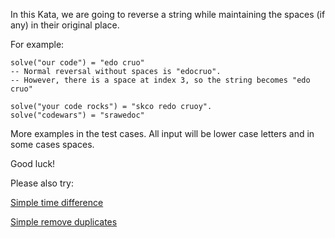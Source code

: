 In this Kata, we are going to reverse a string while maintaining the spaces (if any) in their original place.

For example:

```
solve("our code") = "edo cruo"
-- Normal reversal without spaces is "edocruo".
-- However, there is a space at index 3, so the string becomes "edo cruo"

solve("your code rocks") = "skco redo cruoy".
solve("codewars") = "srawedoc"
```

More examples in the test cases. All input will be lower case letters and in some cases spaces.

Good luck!

Please also try:

[Simple time difference](https://www.codewars.com/kata/5b76a34ff71e5de9db0000f2)

[Simple remove duplicates](https://www.codewars.com/kata/5ba38ba180824a86850000f7)